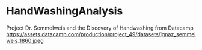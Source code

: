 # HandWashingAnalysis
Project Dr. Semmelweis and the Discovery of Handwashing from Datacamp
https://assets.datacamp.com/production/project_49/datasets/ignaz_semmelweis_1860.jpeg

